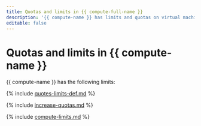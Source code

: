 ```yaml
---
title: Quotas and limits in {{ compute-full-name }}
description: '{{ compute-name }} has limits and quotas on virtual machines, as well as HDD and SSD storage. For more information about the service restrictions, read this article.'
editable: false
---
```


# Quotas and limits in {{ compute-name }}


{{ compute-name }} has the following limits:

{% include [quotes-limits-def.md](../../_includes/quotes-limits-def.md) %}

{% include [increase-quotas.md](../../_includes/increase-quotas.md) %}

{% include [compute-limits.md](../../_includes/compute-limits.md) %}